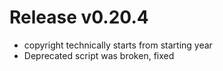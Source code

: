# Release v0.20.4

- copyright technically starts from starting year
- Deprecated script was broken, fixed
